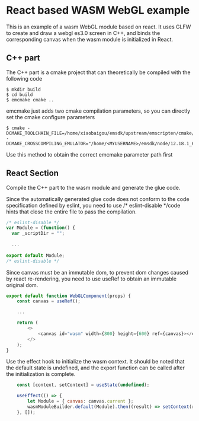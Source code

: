 # React based WASM WebGL example

This is an example of a wasm WebGL module based on react. It uses GLFW to create and draw a webgl es3.0 screen in C++, and binds the corresponding canvas when the wasm module is initialized in React.

## C++ part

The C++ part is a cmake project that can theoretically be compiled with the following code

```shell
$ mkdir build
$ cd build
$ emcmake cmake ..
```

emcmake just adds two cmake compilation parameters, so you can directly set the cmake configure parameters

```shell
$ cmake -DCMAKE_TOOLCHAIN_FILE=/home/xiaobaigou/emsdk/upstream/emscripten/cmake/Modules/Platform/Emscripten.cmake -DCMAKE_CROSSCOMPILING_EMULATOR="/home/<MYUSERNAME>/emsdk/node/12.18.1_64bit/bin/node"
```

Use this method to obtain the correct emcmake parameter path first

## React Section

Compile the C++ part to the wasm module and generate the glue code.

Since the automatically generated glue code does not conform to the code specification defined by eslint, you need to use /* eslint-disable */code hints that close the entire file to pass the compilation.

```javascript
/* eslint-disable */
var Module = (function() {
  var _scriptDir = "";
  
  ...
  
export default Module;
/* eslint-disable */
```

Since canvas must be an immutable dom, to prevent dom changes caused by react re-rendering, you need to use useRef to obtain an immutable original dom.

```javascript
export default function WebGLComponent(props) {
    const canvas = useRef();

    ...

    return (
        <>
            <canvas id="wasm" width={800} height={600} ref={canvas}></canvas>
        </>
    );
}
```

Use the effect hook to initialize the wasm context. It should be noted that the default state is undefined, and the export function can be called after the initialization is complete.

```javascript
    const [context, setContext] = useState(undefined);

    useEffect(() => {
        let Module = { canvas: canvas.current };
        wasmModuleBuilder.default(Module).then((result) => setContext(result));
    }, []);
```

